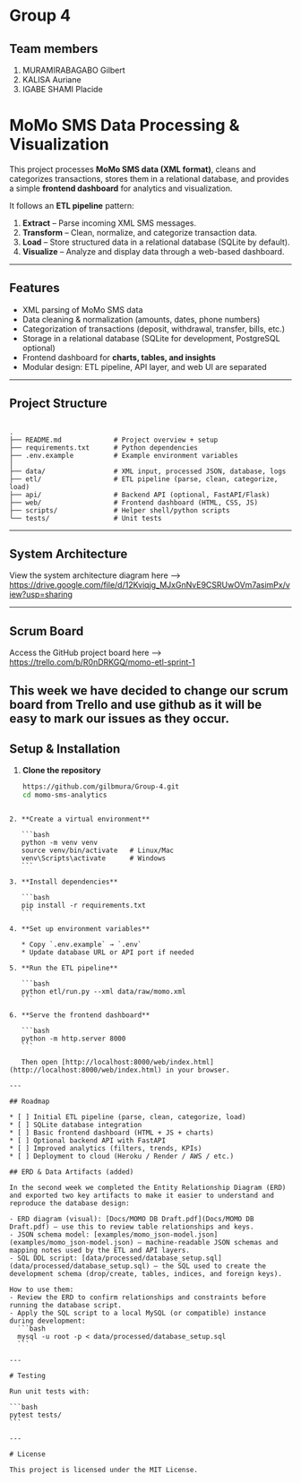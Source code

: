 # Group 4

## Team members

1. MURAMIRABAGABO Gilbert
2. KALISA Auriane
3. IGABE SHAMI Placide

# MoMo SMS Data Processing & Visualization

This project processes **MoMo SMS data (XML format)**, cleans and categorizes transactions, stores them in a relational database, and provides a simple **frontend dashboard** for analytics and visualization.  

It follows an **ETL pipeline** pattern:
1. **Extract** – Parse incoming XML SMS messages.  
2. **Transform** – Clean, normalize, and categorize transaction data.  
3. **Load** – Store structured data in a relational database (SQLite by default).  
4. **Visualize** – Analyze and display data through a web-based dashboard.  

---

## Features

- XML parsing of MoMo SMS data  
- Data cleaning & normalization (amounts, dates, phone numbers)  
- Categorization of transactions (deposit, withdrawal, transfer, bills, etc.)  
- Storage in a relational database (SQLite for development, PostgreSQL optional)  
- Frontend dashboard for **charts, tables, and insights**  
- Modular design: ETL pipeline, API layer, and web UI are separated  

---

## Project Structure

```

.
├── README.md             # Project overview + setup
├── requirements.txt      # Python dependencies
├── .env.example          # Example environment variables
│
├── data/                 # XML input, processed JSON, database, logs
├── etl/                  # ETL pipeline (parse, clean, categorize, load)
├── api/                  # Backend API (optional, FastAPI/Flask)
├── web/                  # Frontend dashboard (HTML, CSS, JS)
├── scripts/              # Helper shell/python scripts
└── tests/                # Unit tests

````

---

## System Architecture

View the system architecture diagram here --> https://drive.google.com/file/d/12Kviqjg_MJxGnNvE9CSRUwOVm7asimPx/view?usp=sharing

---

##  Scrum Board

Access the GitHub project board here --> https://trello.com/b/R0nDRKGQ/momo-etl-sprint-1 

This week we have decided to change our scrum board from Trello and use github as it will be easy to mark our issues as they occur.
---

## Setup & Installation

1. **Clone the repository**
   ```bash
   https://github.com/gilbmura/Group-4.git
   cd momo-sms-analytics
````

2. **Create a virtual environment**

   ```bash
   python -m venv venv
   source venv/bin/activate   # Linux/Mac
   venv\Scripts\activate      # Windows
   ```

3. **Install dependencies**

   ```bash
   pip install -r requirements.txt
   ```

4. **Set up environment variables**

   * Copy `.env.example` → `.env`
   * Update database URL or API port if needed

5. **Run the ETL pipeline**

   ```bash
   python etl/run.py --xml data/raw/momo.xml
   ```

6. **Serve the frontend dashboard**

   ```bash
   python -m http.server 8000
   ```

   Then open [http://localhost:8000/web/index.html](http://localhost:8000/web/index.html) in your browser.

---

## Roadmap

* [ ] Initial ETL pipeline (parse, clean, categorize, load)
* [ ] SQLite database integration
* [ ] Basic frontend dashboard (HTML + JS + charts)
* [ ] Optional backend API with FastAPI
* [ ] Improved analytics (filters, trends, KPIs)
* [ ] Deployment to cloud (Heroku / Render / AWS / etc.)

## ERD & Data Artifacts (added)

In the second week we completed the Entity Relationship Diagram (ERD) and exported two key artifacts to make it easier to understand and reproduce the database design:

- ERD diagram (visual): [Docs/MOMO DB Draft.pdf](Docs/MOMO DB Draft.pdf) — use this to review table relationships and keys.
- JSON schema model: [examples/momo_json-model.json](examples/momo_json-model.json) — machine-readable JSON schemas and mapping notes used by the ETL and API layers.
- SQL DDL script: [data/processed/database_setup.sql](data/processed/database_setup.sql) — the SQL used to create the development schema (drop/create, tables, indices, and foreign keys).

How to use them:
- Review the ERD to confirm relationships and constraints before running the database script.
- Apply the SQL script to a local MySQL (or compatible) instance during development:
  ```bash
  mysql -u root -p < data/processed/database_setup.sql
  ```

---

# Testing

Run unit tests with:

```bash
pytest tests/
```

---

# License

This project is licensed under the MIT License.
